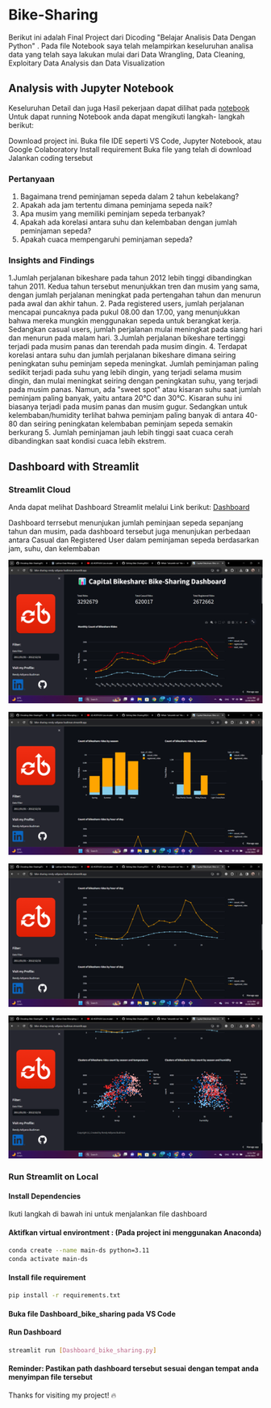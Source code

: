 # Bike-Sharing
Berikut ini adalah Final Project dari Dicoding "Belajar Analisis Data Dengan Python" . Pada file Notebook saya telah melampirkan keseluruhan analisa data yang telah saya lakukan mulai dari Data Wrangling, Data Cleaning, Exploitary Data Analysis dan Data Visualization

## Analysis with Jupyter Notebook

Keseluruhan Detail dan juga Hasil pekerjaan dapat dilihat pada [notebook](https://github.com/RendyAdiyana/Bike-Sharing/blob/main/Bike_Sharing_Data%20Analysis.ipynb) 
Untuk dapat running Notebook anda dapat mengikuti langkah- langkah berikut:

Download project ini.
Buka file IDE seperti VS Code, Jupyter Notebook, atau Google Colaboratory
Install requirement
Buka file yang telah di download
Jalankan coding tersebut

### Pertanyaan
1. Bagaimana trend peminjaman sepeda dalam 2 tahun kebelakang?
2. Apakah ada jam tertentu dimana peminjama sepeda naik?
3. Apa musim yang memiliki peminjam sepeda terbanyak?
4. Apakah ada korelasi antara suhu dan kelembaban dengan jumlah peminjaman sepeda?
5. Apakah cuaca mempengaruhi peminjaman sepeda?

### Insights and Findings
1.Jumlah perjalanan bikeshare pada tahun 2012 lebih tinggi dibandingkan tahun 2011. Kedua tahun tersebut menunjukkan tren dan musim yang sama, dengan jumlah perjalanan meningkat pada pertengahan tahun dan menurun pada awal dan akhir tahun.
2. Pada registered users, jumlah perjalanan mencapai puncaknya pada pukul 08.00 dan 17.00, yang menunjukkan bahwa mereka mungkin menggunakan sepeda untuk berangkat kerja. Sedangkan casual users, jumlah perjalanan mulai meningkat pada siang hari dan menurun pada malam hari.
3.Jumlah perjalanan bikeshare tertinggi terjadi pada musim panas dan terendah pada musim dingin.
4. Terdapat korelasi antara suhu dan jumlah perjalanan bikeshare dimana seiring peningkatan suhu peminjam sepeda meningkat. Jumlah peminjaman paling sedikit terjadi pada suhu yang lebih dingin, yang terjadi selama musim dingin, dan mulai meningkat seiring dengan peningkatan suhu, yang terjadi pada musim panas. Namun, ada "sweet spot" atau kisaran suhu saat jumlah peminjam paling banyak, yaitu antara 20°C dan 30°C. Kisaran suhu ini biasanya terjadi pada musim panas dan musim gugur. Sedangkan untuk kelembaban/humidity terlihat bahwa peminjam paling banyak di antara 40-80 dan seiring peningkatan kelembaban peminjam sepeda semakin berkurang
5. Jumlah peminjaman jauh lebih tinggi saat cuaca cerah dibandingkan saat kondisi cuaca lebih ekstrem.

## Dashboard with Streamlit
### Streamlit Cloud
Anda dapat melihat Dashboard Streamlit melalui Link berikut: [Dashboard]([https://github.com/RendyAdiyana/Bike-Sharing/blob/main/Bike_Sharing_Data%20Analysis.ipynb](https://bike-sharing-rendy-adiyana-budiman.streamlit.app/)) 

Dashboard terrsebut menunjukan jumlah peminjaan sepeda sepanjang tahun dan musim, pada dashboard tersebut juga menunjukan perbedaan antara Casual dan Registered User dalam peminjaman sepeda berdasarkan jam, suhu, dan kelembaban

<p align="center">
  <img src="/Images/Streamlit_DB 1.png" />
<p align="center">
  <img src="/Images/Streamlit_DB 2.png" />
<p align="center">
  <img src="/Images/Streamlit_DB 3.png" />
<p align="center">
  <img src="/Images/Streamlit_DB 4.png" />
  
### Run Streamlit on Local

#### Install Dependencies

Ikuti langkah di bawah ini untuk menjalankan file dashboard
#### Aktifkan virtual environtment : (Pada project ini menggunakan Anaconda)
```bash
conda create --name main-ds python=3.11
conda activate main-ds
```

#### Install file requirement
```bash
pip install -r requirements.txt
```
#### Buka file Dashboard_bike_sharing pada VS Code

#### Run Dashboard
```bash
streamlit run [Dashboard_bike_sharing.py]
```
#### Reminder: Pastikan path dashboard tersebut sesuai dengan tempat anda menyimpan file tersebut

Thanks for visiting my project! 🔥
